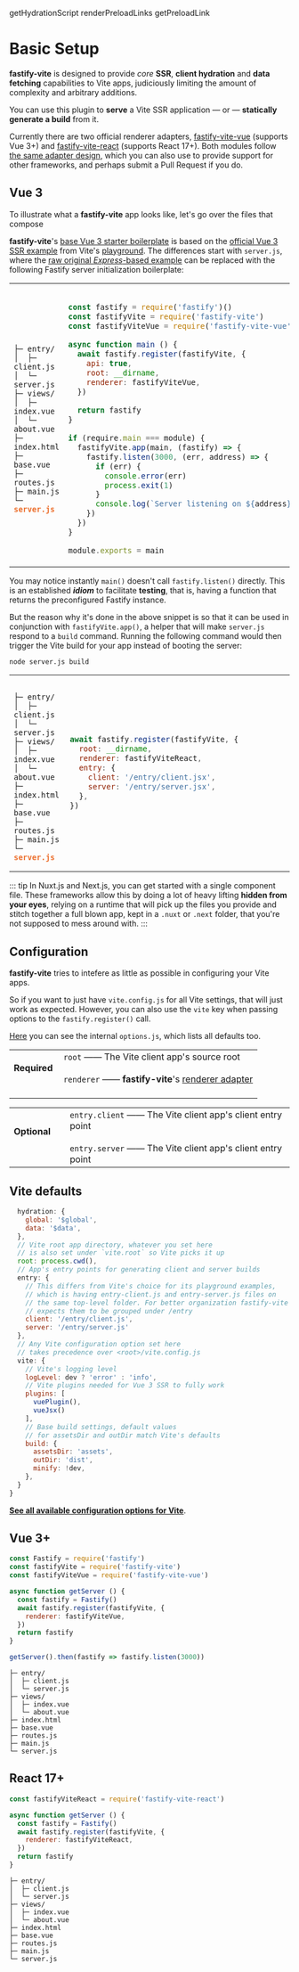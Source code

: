getHydrationScript
renderPreloadLinks
getPreloadLink


# Basic Setup

<b>fastify-vite</b> is designed to provide _core_ <b>SSR</b>, 
<b>client hydration</b> and <b>data fetching</b> capabilities to Vite apps, judiciously limiting the amount of complexity and arbitrary additions. 

You can use this plugin to <b>serve</b> a Vite SSR application — or — <b>statically generate a build</b> from it.

Currently there are two official renderer adapters, [fastify-vite-vue](...) (supports Vue 3+) and [fastify-vite-react](...) (supports React 17+). Both modules follow [the same adapter design](./renderers), which you can also use to provide support for other frameworks, and perhaps submit a Pull Request if you do.

## Vue 3

To illustrate what a <b>fastify-vite</b> app looks like, let's go over the files that compose 

<b>fastify-vite</b>'s 
[base Vue 3 starter boilerplate](...) is based on the [official Vue 3 SSR example][ssr-vue] from Vite's [playground][playground]. The differences start with `server.js`, where the [raw original _Express_-based example][vue-server.js] can be replaced with the following Fastify server initialization boilerplate:

[vue-server.js]: https://github.com/vitejs/vite/blob/main/packages/playground/ssr-vue/server.js
[ssr-vue]: https://github.com/vitejs/vite/tree/main/packages/playground/ssr-vue
[playground]: https://github.com/vitejs/vite/tree/main/packages/playground

<table class="infotable">
<tr>
<td style="width: 20%">
<div class="language-"><pre><code>
├─ entry/
│  ├─ client.js
│  └─ server.js
├─ views/
│  ├─ index.vue
│  └─ about.vue
├─ index.html
├─ base.vue
├─ routes.js
├─ main.js
└─ <b style="color: #ec6f2d">server.js</b>
</code></pre></div>
</td>
<td>

```js

const fastify = require('fastify')()
const fastifyVite = require('fastify-vite')
const fastifyViteVue = require('fastify-vite-vue')

async function main () {
  await fastify.register(fastifyVite, {
    api: true,
    root: __dirname,
    renderer: fastifyViteVue,
  })

  return fastify
}

if (require.main === module) {
  fastifyVite.app(main, (fastify) => {
    fastify.listen(3000, (err, address) => {
      if (err) {
        console.error(err)
        process.exit(1)
      }
      console.log(`Server listening on ${address}`)
    })
  })
}

module.exports = main
```

</td>
</tr>
</table>

You may notice instantly `main()` doesn't call `fastify.listen()` directly. This is an established <b>_idiom_</b> to facilitate <b>testing</b>, that is, having a function that returns the preconfigured Fastify instance.

But the reason why it's done in the above snippet is so that it can be used in conjunction with `fastifyVite.app()`, a helper that will make `server.js` respond to a `build` command. Running the following command would then trigger the Vite build for your app instead of booting the server:

```
node server.js build
```

<table class="infotable">
<tr>
<td style="width: 20%">
<div class="language-"><pre><code>
├─ entry/
│  ├─ client.js
│  └─ server.js
├─ views/
│  ├─ index.vue
│  └─ about.vue
├─ index.html
├─ base.vue
├─ routes.js
├─ main.js
└─ <b style="color: #ec6f2d">server.js</b>
</code></pre></div>
</td>
<td>

```js
await fastify.register(fastifyVite, {
  root: __dirname,
  renderer: fastifyViteReact,
  entry: {
    client: '/entry/client.jsx',
    server: '/entry/server.jsx',
  },
})
```

</td>
</tr>
</table>


::: tip
In Nuxt.js and Next.js, you can get started with a single component file. These frameworks allow this by doing a lot of heavy lifting <b>hidden from your eyes</b>, relying on a runtime that will pick up the files you provide and stitch together a full blown app, kept in a `.nuxt` or `.next` folder, that you're not supposed to mess around with.
:::

## Configuration

**fastify-vite** tries to intefere as little as possible in configuring your
Vite apps. 

So if you want to just have `vite.config.js` for all Vite settings,
that will just work as expected. However, you can also use the `vite` key
when passing options to the `fastify.register()` call.

[Here](...) you can see the internal `options.js`, which lists all defaults too.

<table class="infotable">
<tr style="width: 100%">
<td style="width: 20%">
<strong>Required</strong>
<br><br>
</td>
<td class="code-h" style="width: 80%">
<code class="h inline-block">root</code>
—— The Vite client app's source root
<br><br>
<code class="h inline-block">renderer</code>
—— <b>fastify-vite</b>'s <a href="./renderers">renderer adapter</a>
<br><br>
</td>
</tr>
</table>

<table class="infotable">
<tr style="width: 100%">
<td style="width: 20%">
<strong>Optional</strong>
<br><br>
</td>
<td>
<code class="h inline-block">entry.client</code>
—— The Vite client app's client entry point
<br><br>
<code class="h inline-block">entry.server</code>
—— The Vite client app's client entry point
</td>
</tr>
</table>

## Vite defaults

```js
  hydration: {
    global: '$global',
    data: '$data',
  },
  // Vite root app directory, whatever you set here
  // is also set under `vite.root` so Vite picks it up
  root: process.cwd(),
  // App's entry points for generating client and server builds
  entry: {
    // This differs from Vite's choice for its playground examples,
    // which is having entry-client.js and entry-server.js files on
    // the same top-level folder. For better organization fastify-vite
    // expects them to be grouped under /entry
    client: '/entry/client.js',
    server: '/entry/server.js'
  },
  // Any Vite configuration option set here
  // takes precedence over <root>/vite.config.js
  vite: {
    // Vite's logging level
    logLevel: dev ? 'error' : 'info',
    // Vite plugins needed for Vue 3 SSR to fully work
    plugins: [
      vuePlugin(),
      vueJsx()
    ],
    // Base build settings, default values
    // for assetsDir and outDir match Vite's defaults
    build: {
      assetsDir: 'assets',
      outDir: 'dist',
      minify: !dev,
    },
  }
}
```

<b>[See all available configuration options for Vite](https://vitejs.dev/config/)</b>.


## Vue 3+

```js
const Fastify = require('fastify')
const fastifyVite = require('fastify-vite')
const fastifyViteVue = require('fastify-vite-vue')

async function getServer () {
  const fastify = Fastify()
  await fastify.register(fastifyVite, {
    renderer: fastifyViteVue,
  })
  return fastify
}

getServer().then(fastify => fastify.listen(3000))
```

```
├─ entry/
│  ├─ client.js
│  └─ server.js
├─ views/
│  ├─ index.vue
│  └─ about.vue
├─ index.html
├─ base.vue
├─ routes.js
├─ main.js
└─ server.js
```

## React 17+

```js
const fastifyViteReact = require('fastify-vite-react')

async function getServer () {
  const fastify = Fastify()
  await fastify.register(fastifyVite, {
    renderer: fastifyViteReact,
  })
  return fastify
}
```

```
├─ entry/
│  ├─ client.js
│  └─ server.js
├─ views/
│  ├─ index.vue
│  └─ about.vue
├─ index.html
├─ base.vue
├─ routes.js
├─ main.js
└─ server.js
```
